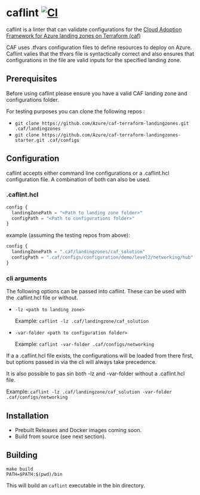 # caflint [![CI](https://github.com/hattan/caflint/actions/workflows/ci.yml/badge.svg)](https://github.com/hattan/caflint/actions/workflows/ci.yml)

caflint is a linter that can validate configurations for the [Cloud Adoption Framework for Azure landing zones on Terraform (caf)](https://github.com/Azure/caf-terraform-landingzones)

CAF uses .tfvars configuration files to define resources to deploy on Azure. Caflint valies that the tfvars file is syntactically correct and also ensures that configurations in the file are valid inputs for the specified landing zone.


## Prerequisites

Before using caflint please ensure you have a valid CAF landing zone and configurations folder.

For testing purposes you can clone the following repos :

* `git clone https://github.com/Azure/caf-terraform-landingzones.git .caf/landingzones`
* `git clone https://github.com/Azure/caf-terraform-landingzones-starter.git .caf/configs`

## Configuration

caflint accepts either command line configurations or a .caflint.hcl configuration file. A combination of both can also be used.

### .caflint.hcl

```terraform
config {
  landingZonePath = "<Path to landing zone folder>"
  configPath = "<Path to configurations folder>"
}
```

example (assuming the testing repos from above):

```terraform
config {
  landingZonePath = ".caf/landingzones/caf_solution"
  configPath = ".caf/configs/configuration/demo/level2/networking/hub"
}
```

### cli arguments

The following options can be passed into caflint. These can be used with the .caflint.hcl file or without.

* `-lz <path to landing zone>`
  
  Example: `caflint -lz .caf/landingzone/caf_solution`

* `-var-folder <path to configuration folder>`
  
  Example: `caflint -var-folder .caf/configs/networking`

If a a .caflint.hcl file exists, the configurations will be loaded from there first, but options passed in via the cli will always take precedence. 

It is also possible to pas sin both -lz and -var-folder without a .caflint.hcl file.

Example: `caflint -lz .caf/landingzone/caf_solution -var-folder .caf/configs/networking`
## Installation

* Prebuilt Releases and Docker images coming soon.
* Build from source (see next section).

## Building

```
make build
PATH=$PATH:$(pwd)/bin
```

This will build an `caflint` executable in the bin directory.
